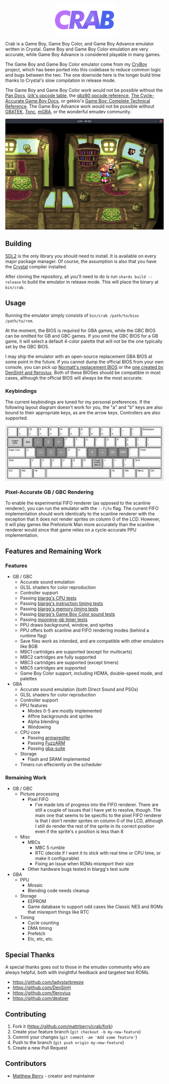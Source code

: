 <p align="center"><img width="200" src="README/crab.png"></p>

Crab is a Game Boy, Game Boy Color, and Game Boy Advance emulator written in Crystal. Game Boy and Game Boy Color emulation are very accurate, while Game Boy Advance is considered playable in many games.

The Game Boy and Game Boy Color emulator come from my [CryBoy](https://github.com/mattrberry/CryBoy) project, which has been ported into this codebase to reduce common logic and bugs between the two. The one downside here is the longer build time thanks to Crystal's slow compilation in release mode.

The Game Boy and Game Boy Color work would not be possible without the [Pan Docs](https://gbdev.io/pandocs), [izik's opcode table](https://izik1.github.io/gbops), the [gbz80 opcode reference](https://rednex.github.io/rgbds/gbz80.7.html), [The Cycle-Accurate Game Boy Docs](https://github.com/AntonioND/giibiiadvance/blob/master/docs/TCAGBD.pdf), or gekkio's [Game Boy: Complete Technical Reference](https://gekkio.fi/files/gb-docs/gbctr.pdf). The Game Boy Advance work would not be possible without [GBATEK](http://problemkaputt.de/gbatek.htm), [Tonc](https://www.coranac.com/tonc), [mGBA](https://mgba.io/), or the wonderful emudev community.

<p align="center"><img width="800" src="README/GoldenSun.png"></p>

## Building

[SDL2](https://www.libsdl.org/) is the only library you should need to install. It is available on every major package manager. Of course, the assumption is also that you have the [Crystal](https://crystal-lang.org/install/) compiler installed.

After cloning the repository, all you'll need to do is run `shards build --release` to build the emulator in release mode. This will place the binary at `bin/crab`.

## Usage

Running the emulator simply consists of `bin/crab /path/to/bios /path/to/rom`.

At the moment, the BIOS is required for GBA games, while the GBC BIOS can be omitted for GB and GBC games. If you omit the GBC BIOS for a GB game, it will select a default 4-color palette that will not be the one typically set by the GBC BIOS.

I may ship the emulator with an open-source replacement GBA BIOS at some point in the future. If you cannot dump the official BIOS from your own console, you can pick up [Normatt's replacement BIOS](https://github.com/Nebuleon/ReGBA/tree/master/bios) or the [one created by DenSinH and fleroviux](https://github.com/Cult-of-GBA/BIOS). Both of these BIOSes should be compatible in most cases, although the official BIOS will always be the most accurate.

### Keybindings

The current keybindings are tuned for my personal preferences. If the following layout diagram doesn't work for you, the "a" and "b" keys are also bound to their appropriate keys, as are the arrow keys. Controllers are also supported.

![](README/keyboard.png)

### Pixel-Accurate GB / GBC Rendering

To enable the experimental FIFO renderer (as opposed to the scanline renderer), you can run the emulator with the `--fifo` flag. The current FIFO implementation should work identically to the scanline renderer with the exception that it does not render sprites on column 0 of the LCD. However, it will play games like Prehistorik Man more accurately than the scanline renderer would since that game relies on a cycle-accurate PPU implementation.

## Features and Remaining Work

### Features
- GB / GBC
  - Accurate sound emulation
  - GLSL shaders for color reproduction
  - Controller support
  - Passing [blargg's CPU tests](https://github.com/retrio/gb-test-roms/tree/master/cpu_instrs)
  - Passing [blargg's instruction timing tests](https://github.com/retrio/gb-test-roms/tree/master/instr_timing)
  - Passing [blargg's memory timing tests](https://github.com/retrio/gb-test-roms/tree/master/mem_timing)
  - Passing [blargg's Game Boy Color sound tests](https://github.com/retrio/gb-test-roms/tree/master/cgb_sound)
  - Passing [mooneye-gb timer tests](https://github.com/Gekkio/mooneye-gb/tree/master/tests/acceptance/timer)
  - PPU draws background, window, and sprites
  - PPU offers both scanline and FIFO rendering modes (behind a runtime flag)
  - Save files work as intended, and are compatible with other emulators like BGB
  - MBC1 cartridges are supported (except for multicarts)
  - MBC2 cartridges are fully supported
  - MBC3 cartridges are supported (except timers)
  - MBC5 cartridges are supported
  - Game Boy Color support, including HDMA, double-speed mode, and palettes
- GBA
  - Accurate sound emulation (both Direct Sound and PSGs)
  - GLSL shaders for color reproduction
  - Controller support
  - PPU features
    - Modes 0-5 are mostly implemented
    - Affine backgrounds and sprites
    - Alpha blending
    - Windowing
  - CPU core
    - Passing [armwrestler](https://github.com/destoer/armwrestler-gba-fixed)
    - Passing [FuzzARM](https://github.com/DenSinH/FuzzARM)
    - Passing [gba-suite](https://github.com/jsmolka/gba-suite)
  - Storage
    - Flash and SRAM implemented
  - Timers run effeciently on the scheduler

### Remaining Work
- GB / GBC
  - Picture processing
    - Pixel FIFO
      - I've made lots of progress into the FIFO renderer. There are still a couple of issues that I have yet to resolve, though. The main one that seems to be specific to the pixel FIFO renderer is that I don't render sprites on column 0 of the LCD, although I still do render the rest of the sprite in its correct position even if the sprite's x position is less than 8
  - Misc
    - MBCs
      - MBC 5 rumble
      - RTC (decide if I want it to stick with real time or CPU time, or make it configurable)
      - Fixing an issue when ROMs misreport their size
    - Other hardware bugs tested in blargg's test suite
- GBA
  - PPU
    - Mosaic
    - Blending code needs cleanup
  - Storage
    - EEPROM
    - Game database to support odd cases like Classic NES and ROMs that misreport things like RTC
  - Timing
    - Cycle counting
    - DMA timing
    - Prefetch
    - Etc, etc, etc.

## Special Thanks

A special thanks goes out to those in the emudev community who are always helpful, both with insightful feedback and targeted test ROMs.

- https://github.com/ladystarbreeze
- https://github.com/DenSinH
- https://github.com/fleroviux
- https://github.com/destoer

## Contributing

1. Fork it (<https://github.com/mattrberry/crab/fork>)
2. Create your feature branch (`git checkout -b my-new-feature`)
3. Commit your changes (`git commit -am 'Add some feature'`)
4. Push to the branch (`git push origin my-new-feature`)
5. Create a new Pull Request

## Contributors

- [Matthew Berry](https://github.com/mattrberry) - creator and maintainer
